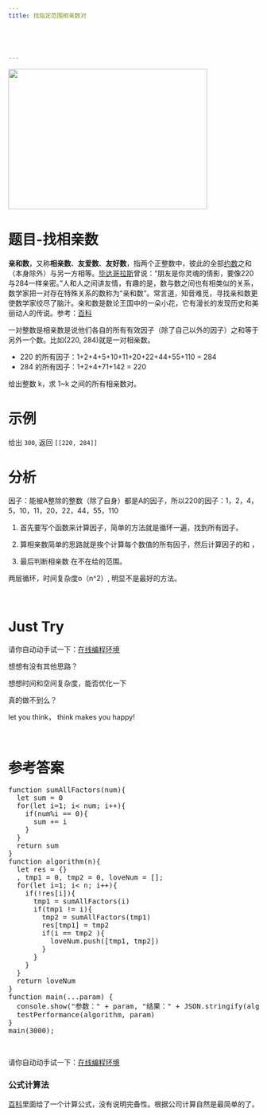 ```yaml
---
title: 找指定范围相亲数对





---
```


  <img loading="lazy" width="400" height="282" class="alignnone size-full wp-image-4306 shadow" src="https://haomou.oss-cn-beijing.aliyuncs.com/upload/2019/04/img_5cb5e6a433c51.png" data-src="https://haomou.oss-cn-beijing.aliyuncs.com/upload/2019/04/img_5cb5e6a433c51.png?x-oss-process=image/format,webp" alt="" srcset="https://haomou.oss-cn-beijing.aliyuncs.com/upload/2019/04/img_5cb5e6a433c51.png?x-oss-process=image/format,webp 400w, https://haomou.oss-cn-beijing.aliyuncs.com/upload/2019/04/img_5cb5e6a433c51.png?x-oss-process=image/quality,q_50/resize,m_fill,w_300,h_212/format,webp 300w" sizes="(max-width: 400px) 100vw, 400px" />

# 题目-找相亲数

**亲和数**，又称**相亲数**、**友爱数**、**友好数**，指两个正整数中，彼此的全部<a href="https://baike.baidu.com/item/%E7%BA%A6%E6%95%B0/8417882" target="_blank" rel="noopener" data-lemmaid="8417882">约数</a>之和（本身除外）与另一方相等。<a href="https://baike.baidu.com/item/%E6%AF%95%E8%BE%BE%E5%93%A5%E6%8B%89%E6%96%AF/328218" target="_blank" rel="noopener" data-lemmaid="328218">毕达哥拉斯</a>曾说：“朋友是你灵魂的倩影，要像220与284一样亲密。”人和人之间讲友情，有趣的是，数与数之间也有相类似的关系，数学家把一对存在特殊关系的数称为“亲和数”。常言道，知音难觅，寻找亲和数更使数学家绞尽了脑汁。亲和数是数论王国中的一朵小花，它有漫长的发现历史和美丽动人的传说。参考：[百科][1]

一对整数是相亲数是说他们各自的所有有效因子（除了自己以外的因子）之和等于另外一个数。比如(220, 284)就是一对相亲数。

* 220 的所有因子：1+2+4+5+10+11+20+22+44+55+110 = 284
* 284 的所有因子：1+2+4+71+142 = 220

给出整数 k，求 1~k 之间的所有相亲数对。

# 示例

给出 `300`, 返回 `[[220, 284]]`

# 分析

因子：能被A整除的整数（除了自身）都是A的因子，所以220的因子：1，2，4，5，10，11，20，22，44，55，110

  1. 首先要写个函数来计算因子，简单的方法就是循环一遍，找到所有因子。

  2. 算相亲数简单的思路就是挨个计算每个数值的所有因子，然后计算因子的和 ，

  3. 最后判断相亲数 在不在给的范围。

两层循环，时间复杂度o（n^2）, 明显不是最好的方法。

&nbsp;

# Just Try

请你自动动手试一下：[在线编程环境][2]

想想有没有其他思路？

想想时间和空间复杂度，能否优化一下

真的做不到么？

let you think， think makes you happy!

&nbsp;

# 参考答案

<pre class="EnlighterJSRAW" data-enlighter-language="null">function sumAllFactors(num){
  let sum = 0
  for(let i=1; i&lt; num; i++){
    if(num%i == 0){
      sum += i
    }
  }
  return sum
}
function algorithm(n){
  let res = {}
  , tmp1 = 0, tmp2 = 0, loveNum = [];
  for(let i=1; i&lt; n; i++){
    if(!res[i]){
      tmp1 = sumAllFactors(i)
      if(tmp1 != i){
        tmp2 = sumAllFactors(tmp1)
        res[tmp1] = tmp2
        if(i == tmp2 ){
          loveNum.push([tmp1, tmp2])
        }
      }
    }
  }
  return loveNum
}
function main(...param) {
  console.show("参数：" + param, "结果：" + JSON.stringify(algorithm(param)))
  testPerformance(algorithm, param)
}
main(3000);</pre>

&nbsp;

请你自动动手试一下：[在线编程环境][3]

### 公式计算法

[百科][1]里面给了一个计算公式，没有说明完备性。根据公司计算自然是最简单的了。

 [1]: https://baike.baidu.com/item/%E4%BA%B2%E5%92%8C%E6%95%B0/4991178?fromtitle=%E7%9B%B8%E4%BA%B2%E6%95%B0&fromid=8882907
 [2]: https://www.f2e123.com/code?code=algorithm&pid=4193
 [3]: https://www.f2e123.com/code?pid=4193
